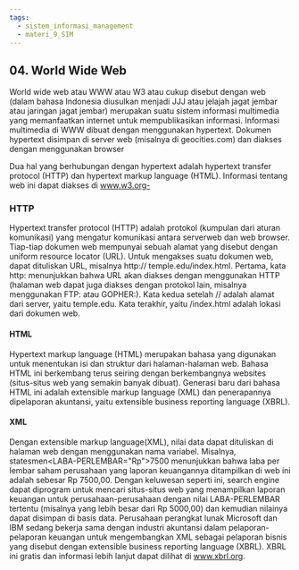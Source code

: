 ```yaml
---
tags:
  - sistem_informasi_management
  - materi_9_SIM
---
```

## 04. World Wide Web

World wide web atau WWW atau W3 atau cukup disebut dengan web (dalam bahasa Indonesia diusulkan menjadi JJJ atau jelajah jagat jembar atau jaringan jagat jembar) merupakan suatu sistem informasi multimedia yang memanfaatkan internet untuk mempublikasikan informasi. Informasi multimedia di WWW dibuat dengan menggunakan hypertext. Dokumen hypertext disimpan di server web (misalnya di geocities.com) dan diakses dengan menggunakan browser

Dua hal yang berhubungan dengan hypertext adalah hypertext transfer protocol (HTTP) dan hypertext markup language (HTML). Informasi tentang web ini dapat diakses di www.w3.org-

### HTTP

Hypertext transfer protocol (HTTP) adalah protokol (kumpulan dari aturan komunikasi) yang mengatur komunikasi antara serverweb dan web browser. Tiap-tiap dokumen web mempunyai sebuah alamat yang disebut dengan uniform resource locator (URL). Untuk mengakses suatu dokumen web, dapat dituliskan URL, misalnya http:// temple.edu/index.html. Pertama, kata http: menunjukkan bahwa URL akan diakses dengan menggunakan HTTP (halaman web dapat juga diakses dengan protokol lain, misalnya menggunakan FTP: atau GOPHER:). Kata kedua setelah // adalah alamat dari server, yaitu temple.edu. Kata terakhir, yaitu /index.html adalah lokasi dari dokumen web.

#### HTML

Hypertext markup language (HTML) merupakan bahasa yang digunakan untuk menentukan isi dan struktur dari halaman-halaman web. Bahasa HTML ini berkembang terus seiring dengan berkembangnya websites (situs-situs web yang semakin banyak dibuat). Generasi baru dari bahasa HTML ini adalah extensible markup language (XML) dan penerapannya dipelaporan akuntansi, yaitu extensible business reporting language (XBRL).

#### XML

Dengan extensible markup language(XML), nilai data dapat dituliskan di halaman web dengan menggunakan nama variabel. Misalnya, statesmen<LABA-PERLEMBAR="Rp">7500</LABA-PERLEMBAR> menunjukkan bahwa laba per lembar saham perusahaan yang laporan keuangannya ditampilkan di web ini adalah sebesar Rp 7500,00. Dengan keluwesan seperti ini, search engine dapat diprogram untuk mencari situs-situs web yang menampilkan laporan keuangan untuk perusahaan-perusahaan dengan nilai LABA-PERLEMBAR tertentu (misalnya yang lebih besar dari Rp 5000,00) dan kemudian nilainya dapat disimpan di basis data. Perusahaan perangkat lunak Microsoft dan IBM sedang bekerja sama dengan industri akuntansi dalam pelaporan-pelaporan keuangan untuk mengembangkan XML sebagai pelaporan bisnis yang disebut dengan extensible business reporting language (XBRL). XBRL ini gratis dan informasi lebih lanjut dapat dilihat di www.xbrl.org.